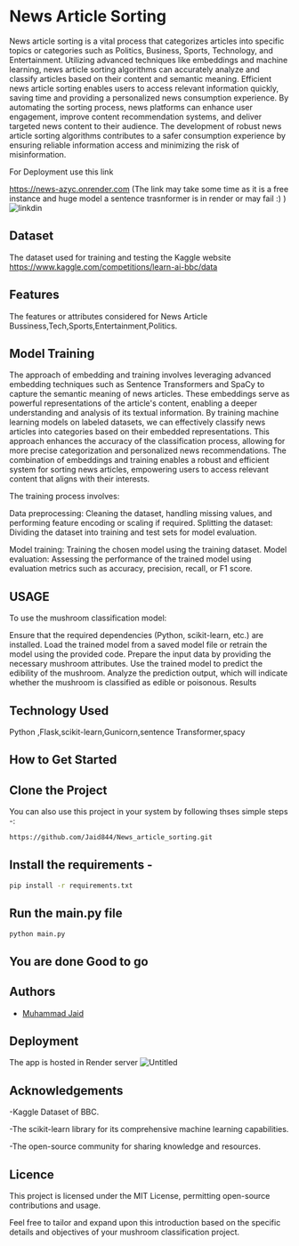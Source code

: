 
# News Article Sorting
 News article sorting is a vital process that categorizes articles into specific topics or categories such as Politics, Business, Sports, Technology, and Entertainment.
 Utilizing advanced techniques like embeddings and machine learning, news article sorting algorithms can accurately analyze and classify articles based on their content and semantic meaning.
 Efficient news article sorting enables users to access relevant information quickly, saving time and providing a personalized news consumption experience.
 By automating the sorting process, news platforms can enhance user engagement, improve content recommendation systems, and deliver targeted news content to their audience.
The development of robust news article sorting algorithms contributes to a safer consumption experience by ensuring reliable information access and minimizing the risk of misinformation.

For Deployment use this link

 https://news-azyc.onrender.com
(The link may take some time as it is a free instance and huge model a sentence trasnformer is in render or may fail :) )
![linkdin](https://github.com/Jaid844/News_article_sorting/assets/112820053/8aaf17a2-8715-4dd3-b5cb-3705b4e27c75)


## Dataset
The dataset used for training and testing the Kaggle website 
https://www.kaggle.com/competitions/learn-ai-bbc/data
## Features
The features or attributes considered for News Article 
Bussiness,Tech,Sports,Entertainment,Politics.
## Model Training
The approach of embedding and training involves leveraging advanced embedding techniques such as Sentence Transformers and SpaCy to capture the semantic meaning of news articles.
These embeddings serve as powerful representations of the article's content, enabling a deeper understanding and analysis of its textual information.
By training machine learning models on labeled datasets, we can effectively classify news articles into categories based on their embedded representations.
This approach enhances the accuracy of the classification process, allowing for more precise categorization and personalized news recommendations.
The combination of embeddings and training enables a robust and efficient system for sorting news articles, empowering users to access relevant content that aligns with their interests.

The training process involves:

Data preprocessing: Cleaning the dataset, handling missing values, and performing feature encoding or scaling if required.
Splitting the dataset: Dividing the dataset into training and test sets for model evaluation.

Model training: Training the chosen model using the training dataset.
Model evaluation: Assessing the performance of the trained model using evaluation metrics such as accuracy, precision, recall, or F1 score.
## USAGE
To use the mushroom classification model:

Ensure that the required dependencies (Python, scikit-learn, etc.) are installed.
Load the trained model from a saved model file or retrain the model using the provided code.
Prepare the input data by providing the necessary mushroom attributes.
Use the trained model to predict the edibility of the mushroom.
Analyze the prediction output, which will indicate whether the mushroom is classified as edible or poisonous.
Results
## Technology Used
Python ,Flask,scikit-learn,Gunicorn,sentence Transformer,spacy
## How to Get Started

## Clone the Project

You can also use this project in your system by following thses simple steps -:

```bash
https://github.com/Jaid844/News_article_sorting.git
```

## Install the requirements -
```bash
pip install -r requirements.txt
```

## Run the main.py file
```bash
python main.py
```

## You are done Good to go
## Authors

- [Muhammad Jaid]()


## Deployment
The app is hosted in Render server
![Untitled](https://github.com/Jaid844/News_article_sorting/assets/112820053/195ce3e9-0ba6-40b3-978f-958af28b6243)
## Acknowledgements

 -Kaggle Dataset of BBC.

-The scikit-learn library for its comprehensive machine learning capabilities.

-The open-source community for sharing knowledge and resources.

## Licence
This project is licensed under the MIT License, permitting open-source contributions and usage.

Feel free to tailor and expand upon this introduction based on the specific details and objectives of your mushroom classification project.